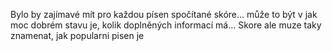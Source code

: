 Bylo by zajímavé mít pro každou písen spočítané skóre... může to být v jak moc dobrém stavu je, kolik doplněných informací má... 
Skore ale muze taky znamenat, jak popularni pisen je
